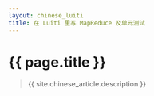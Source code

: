 ```yaml
---
layout: chinese_luiti
title: 在 Luiti 里写 MapReduce 及单元测试
---
```


# {{ page.title }}
> {{ site.chinese_article.description }}
